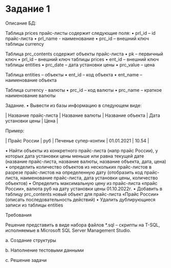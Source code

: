 # Задание 1

Описание БД:

Таблица prices прайс-листы содержит следующие поля:
• prl_id – id прайс-листа
• prl_name - наименование
• prc_id – внешний ключ таблицы currency

Таблица prc_contents содержит объекты прайс-листа
• pk – первичный ключ
• prl_id – внешний ключ таблицы prices
• ent_id – внешний ключ таблицы entities
• prc_date – дата установки цены
• prc_value – цена

Таблица entities – объекты
• ent_id – код объекта
• ent_name – наименование объекта

Таблица currency - валюты
• prc_id – код валюты
• prc_name – краткое наименование валюты

Задание.
• Вывести из базы информацию в следующем виде:

| Название прайс-листа | Название валюты | Название объекта | Дата установки цены | Цена |


Пример:


| Прайс России | руб | Печенье супер-контик | 01.01.2021 | 10.54 |


• Найти объекты из конкретного прайс-листа (напр прайс России), у которых дата установки
цены меньше или равна текущей дате (название прайс-листа, название валюты, название
объекта, дата, цена)
• определить количество объектов из нескольких прайс-листов в разрезе прайс-листов на
определенную дату (отобразить код прайс-листа, наименование прайс-листа, дата
установки цены, количество объектов)
• Определить максимальную цену из прайс-листа «прайс России», валюта руб на дату
установки цены 01.10.2022г.
• Добавить в таблицу prc_contents новый объект для прайс-листа «Прайс России» (описать
последовательность действий)
• Удалить дублирующиеся записи из таблицы entities

Требования

Решение представить в виде набора файлов *.sql – cкрипты на T-SQL, исполняемые в
Microsoft SQL Server Management Studio.

a. Создание структуры

b. Наполнение тестовыми данными

c. Решение задачи
